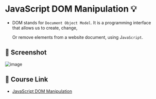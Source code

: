# JavaScript DOM Manipulation :bulb: 
- DOM stands for `Document Object Model`. It is a programming interface that allows us to create, change,

  Or remove elements from a website document, using J`avaScript`.

## :camera_flash: Screenshot
![image](https://github.com/Hager-elhwarii/JavaScript-DOM-Manipulation/assets/80959882/d83460ff-8d5c-4c28-b8fb-f2a94a99dc9e)

## 🚀 Course Link 
  - [JavaScript DOM Manipulation](https://www.youtube.com/watch?v=5fb2aPlgoys)
